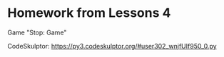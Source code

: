 # Homework from Lessons 4

Game "Stop: Game"

CodeSkulptor: https://py3.codeskulptor.org/#user302_wnjfUIf950_0.py
 
